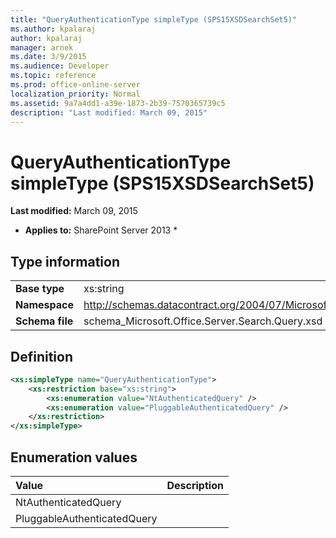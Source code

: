 ```yaml
---
title: "QueryAuthenticationType simpleType (SPS15XSDSearchSet5)"
ms.author: kpalaraj
author: kpalaraj
manager: arnek
ms.date: 3/9/2015
ms.audience: Developer
ms.topic: reference
ms.prod: office-online-server
localization_priority: Normal
ms.assetid: 9a7a4dd1-a39e-1873-2b39-7570365739c5
description: "Last modified: March 09, 2015"
---
```


# QueryAuthenticationType simpleType (SPS15XSDSearchSet5)

 **Last modified:** March 09, 2015 
  
 * **Applies to:** SharePoint Server 2013 * 
  
## Type information

|||
|:-----|:-----|
|**Base type** <br/> |xs:string  <br/> |
|**Namespace** <br/> |http://schemas.datacontract.org/2004/07/Microsoft.Office.Server.Search.Query  <br/> |
|**Schema file** <br/> |schema_Microsoft.Office.Server.Search.Query.xsd  <br/> |
   
## Definition

```XML
<xs:simpleType name="QueryAuthenticationType">
    <xs:restriction base="xs:string">
        <xs:enumeration value="NtAuthenticatedQuery" />
        <xs:enumeration value="PluggableAuthenticatedQuery" />
    </xs:restriction>
</xs:simpleType>

```

## Enumeration values

|**Value**|**Description**|
|:-----|:-----|
|NtAuthenticatedQuery  <br/> ||
|PluggableAuthenticatedQuery  <br/> ||
   

